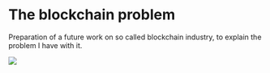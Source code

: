 # The blockchain problem

Preparation of a future work on so called blockchain industry, to explain the problem I have with it.

![](cccc)
